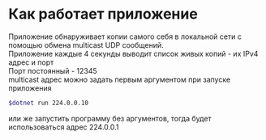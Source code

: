 # Как работает приложение
Приложение обнаруживает копии самого себя в локальной сети с помощью обмена multicast UDP сообщений.  
Приложение каждые 4 секунды выводит список живых копий - их IPv4 адрес и порт  
Порт постоянный - 12345  
multicast адрес можно задать первым аргументом при запуске приложения  
```bash
$dotnet run 224.0.0.10
```
или же запустить программу без аргументов, тогда будет использоваться адрес 224.0.0.1  
